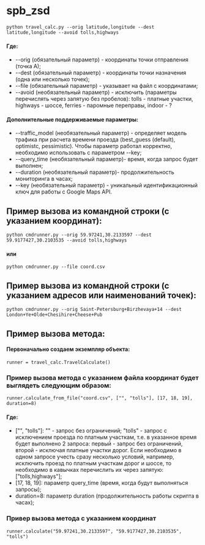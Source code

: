 # spb_zsd
`python travel_calс.py --orig latitude,longitude --dest latitude,longitude --avoid tolls,highways`

#### Где:
* --orig (обязательный параметр) - координаты точки отправления (точка А);
* --dest (обязательный параметр) - координаты точки назначения (одна или несколько точек);
* --file (обязательный параметр) - указывает на файл с координатами;
* --avoid (необязательный параметр) - исключить (параметры перечислять через запятую без пробелов): tolls - платные участки, highways - шоссе, ferries - паромные переправы, indoor - ?

#### Дополнительные поддерживаемые параметры:
* --traffic_model (необязательный параметр) - определяет модель трафика при расчета времени проезда (best_guess (default), optimistc, pessimistic). Чтобы параметр работал корректно, необходимо использовать с параметром --key;
* --query_time (необязательный параметр)- время, когда запрос будет выполнен;
* --duration (необязательный параметр)- продолжительность мониторинга в часах;
* --key (необязательный параметр) - уникальный идентификационный ключ для работы с Google Maps API.
	
## Пример вызова из командной строки (с указанием координат):
`python cmdrunner.py --orig 59.97241,30.2133597 --dest 59.9177427,30.2103535 --avoid tolls,highways`
#### или
`python cmdrunner.py --file coord.csv`

## Пример вызова из командной строки (с указанием адресов или наименований точек):
`python cmdrunner.py --orig Saint-Petersburg+Birzhevaya+14 --dest London+Ye+Olde+Chesihire+Cheese+Pub`

## Пример вызова метода:
#### Первоначально создаем экземпляр объекта:
`runner = travel_calc.TravelCalculate()`

### Пример вызова метода с указанием файла координат будет выглядеть следующим образом:
`runner.calculate_from_file("coord.csv", ["", "tolls"], [17, 18, 19], duration=8)`

#### Где:
* ["", "tolls"]: "" - запрос без ограничений; "tolls" - запрос с исключением проезда по платным участкам, т.е. в указанное время будет выполнено 2 запроса: первый - запрос без ограничений, второй - исключая платные участки дорог. Если необходимо в одном запросе учесть сразу несколько условий, например, исключить проезд по платным участкам дорог и шоссе, то необходимо в кавычках перечислить их через запятую: ["tolls,highways"];
* [17, 18, 19]: параметр query_time (время, когда будут выполняться запросы);
* duration=8: параметр duration (продолжительность работы скрипта в часах);

### Привер вызова метода с указанием координат
`runner.calculate("59.97241,30.2133597", "59.9177427,30.2103535", "tolls")`